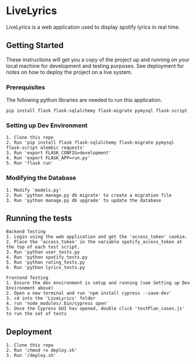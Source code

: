 # LiveLyrics

LiveLyrics is a web application used to display spotify lyrics in real time.

## Getting Started

These instructions will get you a copy of the project up and running on your local machine for development and testing purposes. See deployment for notes on how to deploy the project on a live system.

### Prerequisites

The following python libraries are needed to run this application.

```
pip install flask flask-sqlalchemy flask-migrate pymysql flask-script
```

### Setting up Dev Environment
    1. Clone this repo
    2. Run 'pip install flask flask-sqlalchemy flask-migrate pymysql flask-script alembic requests'
    3. Run 'export FLASK_CONFIG=development'
    4. Run 'export FLASK_APP=run.py'
    5. Run 'flask run'

### Modifying the Database
    1. Modify 'models.py'
    2. Run 'python manage.py db migrate' to create a migration file
    3. Run 'python manage.py db upgrade' to update the database

## Running the tests

    Backend Testing
    1. Login using the web application and get the 'access_token' cookie. 
    2. Place the 'access_token' in the variable spotify_access_token at the top of each test script.
    3. Run 'python user_tests.py
    4. Run 'python spotify_tests.py
    5. Run 'python rating_tests.py
    6. Run 'python lyrics_tests.py
    
    Frontend Testing
    1. Ensure the dev environment is setup and running (see Setting up Dev Environment above)
    2. Open a new terminal and run 'npm install cypress --save-dev'
    3. cd into the 'LiveLyrics' folder
    4. run 'node_modules/.bin/cypress open'
    5. Once the Cypress GUI has opened, double click 'testPlan_cases.js' to run the set of tests

## Deployment
    1. Clone this repo
    2. Run 'chmod +x deploy.sh'
    3. Run '/deploy.sh'



